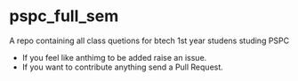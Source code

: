 # pspc_full_sem
A repo containing all class quetions for btech 1st year studens studing PSPC
- If you feel like anthimg to be added raise an issue.
- If you want to contribute anything send a Pull Request.
